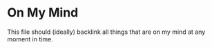 On My Mind
===

This file should (ideally) backlink all things that are on my mind at any moment
in time.
